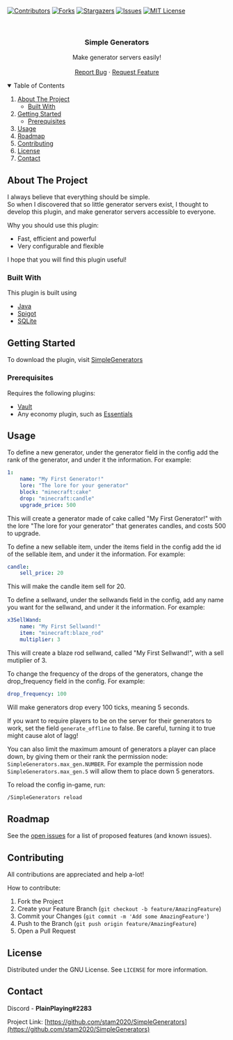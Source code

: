 [![Contributors][contributors-shield]][contributors-url]
[![Forks][forks-shield]][forks-url]
[![Stargazers][stars-shield]][stars-url]
[![Issues][issues-shield]][issues-url]
[![MIT License][license-shield]][license-url]



<br />
<p align="center">
  <h3 align="center">Simple Generators</h3>

  <p align="center">
    Make generator servers easily!
    <br />
    <br />
    <a href="https://github.com/stam2020/SimpleGenerators/issues">Report Bug</a>
    ·
    <a href="https://github.com/stam2020/SimpleGenerators/issues">Request Feature</a>
  </p>
</p>


<details open="open">
  <summary>Table of Contents</summary>
  <ol>
    <li>
      <a href="#about-the-project">About The Project</a>
      <ul>
        <li><a href="#built-with">Built With</a></li>
      </ul>
    </li>
    <li>
      <a href="#getting-started">Getting Started</a>
      <ul>
        <li><a href="#prerequisites">Prerequisites</a></li>
      </ul>
    </li>
    <li><a href="#usage">Usage</a></li>
    <li><a href="#roadmap">Roadmap</a></li>
    <li><a href="#contributing">Contributing</a></li>
    <li><a href="#license">License</a></li>
    <li><a href="#contact">Contact</a></li>
  </ol>
</details>




## About The Project

I always believe that everything should be simple.
<br>
So when I discovered that so little generator servers exist, I thought to develop this plugin, and make generator servers accessible to everyone. 

Why you should use this plugin:
* Fast, efficient and powerful
* Very configurable and flexible


I hope that you will find this plugin useful!

### Built With

This plugin is built using
* [Java](https://www.java.com/en/)
* [Spigot](https://www.spigotmc.org/)
* [SQLite](https://www.sqlite.org/index.html)




## Getting Started

To download the plugin, visit [SimpleGenerators](https://www.spigotmc.org/resources/simplegenerators.94621/)

### Prerequisites

Requires the following plugins:
* [Vault](https://dev.bukkit.org/projects/vault)
* Any economy plugin, such as [Essentials](https://www.spigotmc.org/resources/essentialsx.9089/)


## Usage

To define a new generator, under the generator field in the config add the rank of the generator, and under it the information. For example:
```yaml
1:
    name: "My First Generator!"
    lore: "The lore for your generator"
    block: "minecraft:cake"
    drop: "minecraft:candle"
    upgrade_price: 500
```
This will create a generator made of cake called "My First Generator!" with the lore "The lore for your generator" that generates candles, and costs 500 to upgrade.

To define a new sellable item, under the items field in the config add the id of the sellable item, and under it the information. For example:
```yaml
candle:
    sell_price: 20
```
This will make the candle item sell for 20.

To define a sellwand, under the sellwands field in the config, add any name you want for the sellwand, and under it the information. For example:
 
```yaml
x3SellWand:
    name: "My First Sellwand!"
    item: "minecraft:blaze_rod"
    multiplier: 3
```
This will create a blaze rod sellwand, called "My First Sellwand!", with a sell mutiplier of 3.

To change the frequency of the drops of the generators, change the drop_frequency field in the config. For example:
```yaml
drop_frequency: 100
```
Will make generators drop every 100 ticks, meaning 5 seconds.

If you want to require players to be on the server for their generators to work, set the field ```generate_offline``` to false. Be careful, turning it to true might cause alot of lagg!
 
You can also limit the maximum amount of generators a player can place down, by giving them or their rank the permission node: ```SimpleGenerators.max_gen.NUMBER```. For example the permission node ```SimpleGenerators.max_gen.5``` will allow them to place down 5 generators.
 
To reload the config in-game, run:
```sh
/SimpleGenerators reload
```



## Roadmap

See the [open issues](https://github.com/stam2020/SimpleGenerators/issues) for a list of proposed features (and known issues).



## Contributing

All contributions are appreciated and help a-lot!

How to contribute:

1. Fork the Project
2. Create your Feature Branch (`git checkout -b feature/AmazingFeature`)
3. Commit your Changes (`git commit -m 'Add some AmazingFeature'`)
4. Push to the Branch (`git push origin feature/AmazingFeature`)
5. Open a Pull Request




## License

Distributed under the GNU License. See `LICENSE` for more information.




## Contact

Discord - **PlainPlaying#2283**

Project Link: [https://github.com/stam2020/SimpleGenerators](https://github.com/stam2020/SimpleGenerators)



[contributors-shield]: https://img.shields.io/github/contributors/stam2020/SimpleGenerators.svg?style=for-the-badge
[contributors-url]: https://github.com/stam2020/SimpleGenerators/graphs/contributors
[forks-shield]: https://img.shields.io/github/forks/stam2020/SimpleGenerators.svg?style=for-the-badge
[forks-url]: https://github.com/stam2020/SimpleGenerators/network/members
[stars-shield]: https://img.shields.io/github/stars/stam2020/SimpleGenerators.svg?style=for-the-badge
[stars-url]: https://github.com/stam2020/SimpleGenerators/stargazers
[issues-shield]: https://img.shields.io/github/issues/stam2020/SimpleGenerators.svg?style=for-the-badge
[issues-url]: https://github.com/stam2020/SimpleGenerators/issues
[license-shield]: https://img.shields.io/github/license/stam2020/SimpleGenerators.svg?style=for-the-badge
[license-url]: https://github.com/stam2020/SimpleGenerators/blob/master/LICENSE
[product-screenshot]: images/screenshot.png
